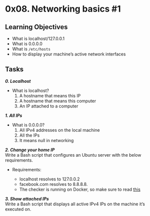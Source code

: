 # 0x08. Networking basics #1

## Learning Objectives

- What is localhost/127.0.0.1
- What is 0.0.0.0
- What is `/etc/hosts`
- How to display your machine’s active network interfaces

## Tasks

_**0. Localhost**_  
- What is localhost?
  1. A hostname that means this IP
  2. A hostname that means this computer
  3. An IP attached to a computer

_**1. All IPs**_  
- What is 0.0.0.0?
  1. All IPv4 addresses on the local machine
  2. All the IPs
  3. It means null in networking

_**2. Change your home IP**_  
Write a Bash script that configures an Ubuntu server with the below requirements.
- Requirements:

  - localhost resolves to 127.0.0.2
  - facebook.com resolves to 8.8.8.8.
  - The checker is running on Docker, so make sure to read [this](https://web.archive.org/web/20171117023601/http://blog.jonathanargentiero.com/docker-sed-cannot-rename-etcsedl8ysxl-device-or-resource-busy/)

_**3. Show attached IPs**_  
Write a Bash script that displays all active IPv4 IPs on the machine it’s executed on.
